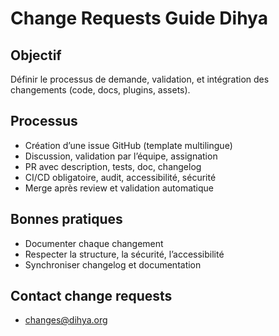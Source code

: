 # Change Requests Guide Dihya

## Objectif
Définir le processus de demande, validation, et intégration des changements (code, docs, plugins, assets).

## Processus
- Création d’une issue GitHub (template multilingue)
- Discussion, validation par l’équipe, assignation
- PR avec description, tests, doc, changelog
- CI/CD obligatoire, audit, accessibilité, sécurité
- Merge après review et validation automatique

## Bonnes pratiques
- Documenter chaque changement
- Respecter la structure, la sécurité, l’accessibilité
- Synchroniser changelog et documentation

## Contact change requests
- changes@dihya.org
